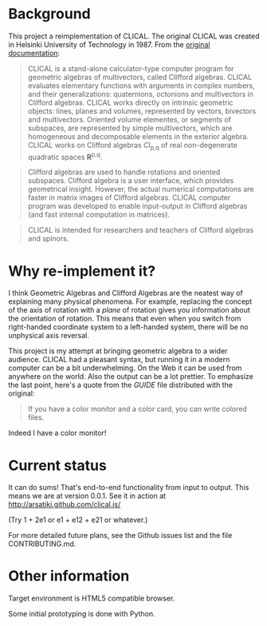 Background
==========

This project a reimplementation of CLICAL. The original CLICAL was created in
Helsinki University of Technology in 1987. From the [original documentation][original]:

> CLICAL is a stand-alone calculator-type computer program for geometric
> algebras of multivectors, called Clifford algebras. CLICAL evaluates
> elementary functions with arguments in complex numbers, and their
> generalizations: quaternions, octonions and multivectors in Clifford
> algebras. CLICAL works directly on intrinsic geometric objects:
> lines, planes and volumes, represented by vectors, bivectors and
> multivectors. Oriented volume elementes, or segments of subspaces,
> are represented by simple multivectors, which are homogeneous and
> decomposable elements in the exterior algebra. CLICAL works on
> Clifford algebras _Cl_<sub>p,q</sub> of real non-degenerate quadratic spaces
> **R**<sup>p,q</sup>.

> Clifford algebras are used to handle rotations and oriented
> subspaces. Clifford algebra is a user interface, which provides
> geometrical insight. However, the actual numerical computations are
> faster in matrix images of Clifford algebras. CLICAL computer program
> was developed to enable input-output in Clifford algebras (and fast
> internal computation in matrices).

> CLICAL is intended for researchers and teachers of Clifford algebras
> and spinors.

Why re-implement it?
====================

I think Geometric Algebras and Clifford Algebras are the neatest way of
explaining many physical phenomena. For example, replacing the concept of
the axis of rotation with a _plane_ of rotation gives you information about
the orientation of rotation. This means that even when you switch from
right-handed coordinate system to a left-handed system, there will be no unphysical axis reversal.

This project is my attempt at bringing geometric algebra to a wider audience.
CLICAL had a pleasant syntax, but running it in a modern computer can be a bit
underwhelming. On the Web it can be used from anywhere on the world. Also the
output can be a lot prettier. To emphasize the last point, here's a quote from
the _GUIDE_ file distributed with the original:

> If you have a color monitor and a color card, you can write colored files.

Indeed I have a color monitor!

Current status
==============

It can do sums! That's end-to-end functionality from input to output. This means we are
at version 0.0.1. See it in action at http://arsatiki.github.com/clical.js/

(Try 1 + 2e1 or e1 + e12 + e21 or whatever.)

For more detailed future plans, see the Github issues list and the file CONTRIBUTING.md.



Other information
=================

Target environment is HTML5 compatible browser.

Some initial prototyping is done with Python.

[original]: http://users.tkk.fi/ppuska/mirror/Lounesto/CLICAL.htm
